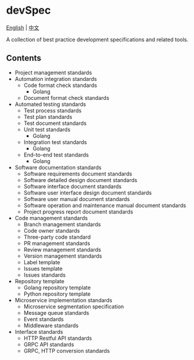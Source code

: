 # devSpec
[English](README.md) | [中文](README_CN.md)

A collection of best practice development specifications and related tools.

## Contents

* Project management standards
* Automation integration standards
    * Code format check standards
        * Golang
    * Document format check standards
* Automated testing standards
    * Test process standards
    * Test plan standards
    * Test document standards
    * Unit test standards
        * Golang
    * Integration test standards
        * Golang
    * End-to-end test standards
        * Golang
* Software documentation standards
    * Software requirements document standards
    * Software detailed design document standards
    * Software interface document standards
    * Software user interface design document standards
    * Software user manual document standards
    * Software operation and maintenance manual document standards
    * Project progress report document standards
* Code management standards
    * Branch management standards
    * Code owner standards
    * Three-party code standard
    * PR management standards
    * Review management standards
    * Version management standards
    * Label template
    * Issues template
    * Issues standards
* Repository template
    * Golang repository template
    * Python repository template
* Microservice implementation standards
    * Microservice segmentation specification
    * Message queue standards
    * Event standards
    * Middleware standards
* Interface standards
    * HTTP Restful API standards
    * GRPC API standards
    * GRPC, HTTP conversion standards
